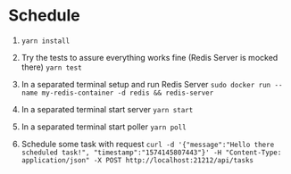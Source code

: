 # Schedule

1. `yarn install`

2. Try the tests to assure everything works fine (Redis Server is mocked there) `yarn test`

3. In a separated terminal setup and run Redis Server `sudo docker run --name my-redis-container -d redis && redis-server`

4. In a separated terminal start server `yarn start`

5. In a separated terminal start poller `yarn poll`

6. Schedule some task with request `curl -d '{"message":"Hello there scheduled task!", "timestamp":"1574145807443"}' -H "Content-Type: application/json" -X POST http://localhost:21212/api/tasks`